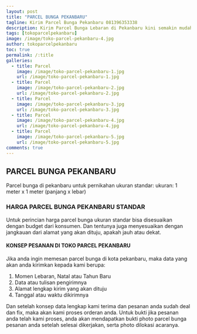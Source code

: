 ```yaml
---
layout: post
title: "PARCEL BUNGA PEKANBARU"
tagline: Kirim Parcel Bunga Pekanbaru 081396353338
description: Kirim Parcel Bunga Lebaran di Pekanbaru kini semakin mudah dan simpel karena hadirnya salah satu florist di pekanbaru terbaik.
tags: [tokoparcelpekanbaru]
image: /image/toko-parcel-pekanbaru-4.jpg
author: tokoparcelpekanbaru
toc: true
permalink: /:title
galleries:
  - title: Parcel
    image: /image/toko-parcel-pekanbaru-1.jpg
    url: /image/toko-parcel-pekanbaru-1.jpg
  - title: Parcel
    image: /image/toko-parcel-pekanbaru-2.jpg
    url: /image/toko-parcel-pekanbaru-2.jpg
  - title: Parcel
    image: /image/toko-parcel-pekanbaru-3.jpg
    url: /image/toko-parcel-pekanbaru-3.jpg
  - title: Parcel
    image: /image/toko-parcel-pekanbaru-4.jpg
    url: /image/toko-parcel-pekanbaru-4.jpg
  - title: Parcel
    image: /image/toko-parcel-pekanbaru-5.jpg
    url: /image/toko-parcel-pekanbaru-5.jpg
comments: true
---
```


## PARCEL BUNGA PEKANBARU
Parcel bunga di pekanbaru untuk pernikahan ukuran standar:
ukuran: 1 meter x 1 meter (panjang x lebar)

### HARGA PARCEL BUNGA PEKANBARU STANDAR
Untuk perincian harga parcel bunga ukuran standar bisa disesuaikan dengan budget dari konsumen.
Dan tentunya juga menyesuaikan dengan jangkauan dari alamat yang akan dituju, apakah jauh atau dekat.

#### KONSEP PESANAN DI TOKO PARCEL PEKANBARU
Jika anda ingin memesan parcel bunga di kota pekanbaru, maka data yang akan anda kirimkan kepada kami berupa:
1. Momen Lebaran, Natal atau Tahun Baru
2. Data atau tulisan pengirimnya
3. Alamat lengkap kirim yang akan dituju
4. Tanggal atau waktu dikirimnya

Dan setelah konsep data lengkap kami terima dan pesanan anda sudah deal dan fix, maka akan kami proses orderan anda.
Untuk bukti jika pesanan anda telah kami proses, anda akan mendapatkan bukti photo parcel bunga pesanan anda setelah selesai dikerjakan, serta photo dilokasi acaranya.
